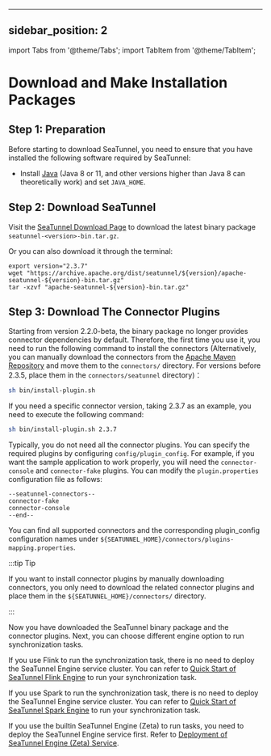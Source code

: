 ---

sidebar_position: 2
-------------------

import Tabs from '@theme/Tabs';
import TabItem from '@theme/TabItem';

# Download and Make Installation Packages

## Step 1: Preparation

Before starting to download SeaTunnel, you need to ensure that you have installed the following software required by SeaTunnel:

* Install [Java](https://www.java.com/en/download/) (Java 8 or 11, and other versions higher than Java 8 can theoretically work) and set `JAVA_HOME`.

## Step 2: Download SeaTunnel

Visit the [SeaTunnel Download Page](https://seatunnel.apache.org/download) to download the latest binary package `seatunnel-<version>-bin.tar.gz`.

Or you can also download it through the terminal:

```shell
export version="2.3.7"
wget "https://archive.apache.org/dist/seatunnel/${version}/apache-seatunnel-${version}-bin.tar.gz"
tar -xzvf "apache-seatunnel-${version}-bin.tar.gz"
```

## Step 3: Download The Connector Plugins

Starting from version 2.2.0-beta, the binary package no longer provides connector dependencies by default. Therefore, the first time you use it, you need to run the following command to install the connectors (Alternatively, you can manually download the connectors from the [Apache Maven Repository](https://repo.maven.apache.org/maven2/org/apache/seatunnel/) and move them to the `connectors/` directory. For versions before 2.3.5, place them in the `connectors/seatunnel` directory)：

```bash
sh bin/install-plugin.sh
```

If you need a specific connector version, taking 2.3.7 as an example, you need to execute the following command:

```bash
sh bin/install-plugin.sh 2.3.7
```

Typically, you do not need all the connector plugins. You can specify the required plugins by configuring `config/plugin_config`. For example, if you want the sample application to work properly, you will need the `connector-console` and `connector-fake` plugins. You can modify the `plugin.properties` configuration file as follows:

```plugin_config
--seatunnel-connectors--
connector-fake
connector-console
--end--
```

You can find all supported connectors and the corresponding plugin_config configuration names under `${SEATUNNEL_HOME}/connectors/plugins-mapping.properties`.

:::tip Tip

If you want to install connector plugins by manually downloading connectors, you only need to download the related connector plugins and place them in the `${SEATUNNEL_HOME}/connectors/` directory.

:::

Now you have downloaded the SeaTunnel binary package and the connector plugins. Next, you can choose different engine option to run synchronization tasks.

If you use Flink to run the synchronization task, there is no need to deploy the SeaTunnel Engine service cluster. You can refer to [Quick Start of SeaTunnel Flink Engine](quick-start-flink.md) to run your synchronization task.

If you use Spark to run the synchronization task, there is no need to deploy the SeaTunnel Engine service cluster. You can refer to [Quick Start of SeaTunnel Spark Engine](quick-start-spark.md) to run your synchronization task.

If you use the builtin SeaTunnel Engine (Zeta) to run tasks, you need to deploy the SeaTunnel Engine service first. Refer to [Deployment of SeaTunnel Engine (Zeta) Service](quick-start-seatunnel-engine.md).
